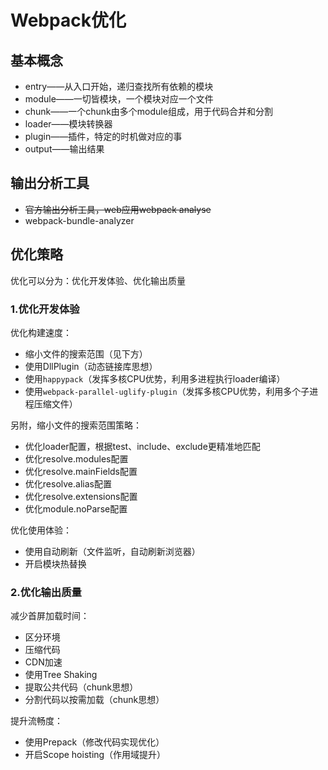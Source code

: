 # Webpack优化

## 基本概念

* entry——从入口开始，递归查找所有依赖的模块
* module——一切皆模块，一个模块对应一个文件
* chunk——一个chunk由多个module组成，用于代码合并和分割
* loader——模块转换器
* plugin——插件，特定的时机做对应的事
* output——输出结果

## 输出分析工具

* ~~官方输出分析工具，web应用webpack analyse~~
* webpack-bundle-analyzer

## 优化策略

优化可以分为：优化开发体验、优化输出质量

### 1.优化开发体验

优化构建速度：
* 缩小文件的搜索范围（见下方）
* 使用DllPlugin（动态链接库思想）
* 使用`happypack`（发挥多核CPU优势，利用多进程执行loader编译）
* 使用`webpack-parallel-uglify-plugin`（发挥多核CPU优势，利用多个子进程压缩文件）

另附，缩小文件的搜索范围策略：
* 优化loader配置，根据test、include、exclude更精准地匹配
* 优化resolve.modules配置
* 优化resolve.mainFields配置
* 优化resolve.alias配置
* 优化resolve.extensions配置
* 优化module.noParse配置

优化使用体验：
* 使用自动刷新（文件监听，自动刷新浏览器）
* 开启模块热替换

### 2.优化输出质量

减少首屏加载时间：
* 区分环境
* 压缩代码
* CDN加速
* 使用Tree Shaking
* 提取公共代码（chunk思想）
* 分割代码以按需加载（chunk思想）

提升流畅度：
* 使用Prepack（修改代码实现优化）
* 开启Scope hoisting（作用域提升）